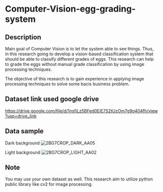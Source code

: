 # Computer-Vision-egg-grading-system

## Description
Main goal of Computer Vision is to let the system able to see things. Thus, in this research going to develop a vision-based classification system that should be able to classify different grades of eggs. This research can help to grade the eggs without manual grade classification by using image processing techniques.

The objective of this research is to gain experience in applying image processing techniques to solve some bacis business problem. 

## Dataset link used google drive
https://drive.google.com/file/d/1nsfiLz5BFed0EjE7S2tUzOm7g9q404fh/view?usp=drive_link

## Data sample
Dark background
![2BG7CROP_DARK_AA05](https://github.com/esmond09/machine-learning-egg-grading-system/assets/130723274/f23340c7-101e-4789-90a3-5a9601e10f20)

Light background
![2BG7CROP_LIGHT_AA02](https://github.com/esmond09/machine-learning-egg-grading-system/assets/130723274/fefc21a7-8cea-4894-a03c-f16f685a7caa)

## Note
You may use your own dataset as well. This research aim to utilize python public library like cv2 for image processing.
